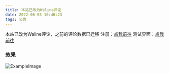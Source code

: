 ```yaml
---
title: 本站已改为Waline评论
date: 2022-06-03 10:46:23
tags: 公告
---
```

本站已改为Waline评论，之前的评论数据已迁移
注册：[点我前往](https://comment-service.huahuo-cn.tk/ui/register)
测试界面：[点我前往](https://comment-service.huahuo-cn.tk/)
### 效果
![ExampleImage](https://media-fs.huahuo-cn.tk/api/raw?path=/blog/Waline_Demo.png)
